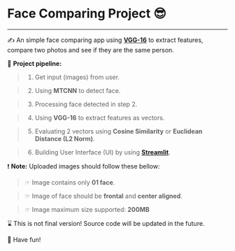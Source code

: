 # Face Comparing Project 😎
***
✍ An simple face comparing app using [**VGG-16**](https://keras.io/api/applications/vgg/#vgg16-function) to extract features, compare two photos and see if they are the same person.

📌 **Project pipeline:**

> 1. Get input (images) from user.

> 2. Using **MTCNN** to detect face.

> 3. Processing face detected in step 2.

> 4. Using **VGG-16** to extract features as vectors.

> 5. Evaluating 2 vectors using **Cosine Similarity** or **Euclidean Distance (L2 Norm)**.

> 6. Building User Interface (UI) by using [**Streamlit**](https://streamlit.io/).

❗ **Note:** Uploaded images should follow these bellow:

> ☞  Image contains only **01 face**.

> ☞  Image of face should be **frontal** and **center aligned**.

> ☞  Image maximum size supported: **200MB**

⌛ This is not final version! Source code will be updated in the future.

👋 Have fun!